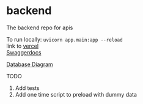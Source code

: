 # backend
The backend repo for apis

To run locally: `uvicorn app.main:app --reload`</br>
link to [vercel](https://inspectlyai-backend.vercel.app/api/v0/)</br>
[Swaggerdocs](https://inspectlyai-backend.vercel.app/docs)</br>

[Database Diagram](https://miro.com/app/board/uXjVLr_MNTM=/?share_link_id=793080355207)

TODO
1. Add tests
2. Add one time script to preload with dummy data

